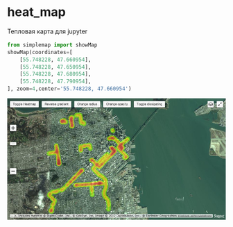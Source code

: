 # heat_map
Тепловая карта для jupyter  

```python
from simplemap import showMap 
showMap(coordinates=[
    [55.748228, 47.660954],
    [55.748228, 47.650954],
    [55.748228, 47.680954],
    [55.748228, 47.790954],
], zoom=4,center='55.748228, 47.660954')
```

![alt demo](https://github.com/bedretdinov/heat_map/blob/master/orig.jpeg)
